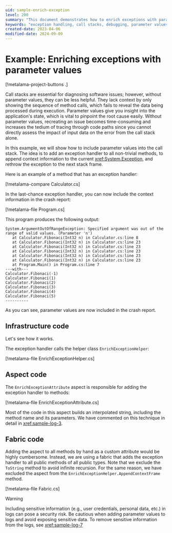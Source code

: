 ```yaml
---
uid: sample-enrich-exception
level: 200
summary: "This document demonstrates how to enrich exceptions with parameter values, enhancing call stacks for better debugging and context."
keywords: "exception handling, call stacks, debugging, parameter values, .NET, enrich exceptions, context information, exception handler, crash report"
created-date: 2023-04-06
modified-date: 2024-09-09
---
```


# Example: Enriching exceptions with parameter values

[!metalama-project-buttons .]

Call stacks are essential for diagnosing software issues; however, without parameter values, they can be less helpful.
They lack context by only showing the sequence of method calls, which fails to reveal the data being processed during
execution. Parameter values give you insight into the application's state, which is vital to pinpoint the root cause
easily. Without parameter values, recreating an issue becomes time-consuming and increases the tedium of tracing through
code paths since you cannot directly assess the impact of input data on the error from the call stack alone.

In this example, we will show how to include parameter values into the call stack. The idea is to add an exception
handler to all non-trivial methods, to append context information to the current <xref:System.Exception>, and rethrow
the exception to the next stack frame.

Here is an example of a method that has an exception handler:

[!metalama-compare Calculator.cs]

In the last-chance exception handler, you can now include the context information in the crash report:

[!metalama-file Program.cs]

This program produces the following output:

```text
System.ArgumentOutOfRangeException: Specified argument was out of the range of valid values. (Parameter 'n')
   at Calculator.Fibonaci(Int32 n) in Calculator.cs:line 8
   at Calculator.Fibonaci(Int32 n) in Calculator.cs:line 23
   at Calculator.Fibonaci(Int32 n) in Calculator.cs:line 23
   at Calculator.Fibonaci(Int32 n) in Calculator.cs:line 23
   at Calculator.Fibonaci(Int32 n) in Calculator.cs:line 23
   at Calculator.Fibonaci(Int32 n) in Calculator.cs:line 23
   at Program.Main() in Program.cs:line 7
---with---
Calculator.Fibonaci(-1)
Calculator.Fibonaci(1)
Calculator.Fibonaci(2)
Calculator.Fibonaci(3)
Calculator.Fibonaci(4)
Calculator.Fibonaci(5)
----------
```

As you can see, parameter values are now included in the crash report.

## Infrastructure code

Let's see how it works.

The exception handler calls the helper class `EnrichExceptionHelper`:

[!metalama-file EnrichExceptionHelper.cs]

## Aspect code

The `EnrichExceptionAttribute` aspect is responsible for adding the exception handler to methods:

[!metalama-file EnrichExceptionAttribute.cs]

Most of the code in this aspect builds an interpolated string, including the method name and its parameters. We have
commented on this technique in detail in <xref:sample-log-3>.

## Fabric code

Adding the aspect to all methods by hand as a custom attribute would be highly cumbersome. Instead, we are using a
fabric that adds the exception handler to all public methods of all public types. Note that we exclude the `ToString`
method to avoid infinite recursion. For the same reason, we have excluded the aspect from
the `EnrichExceptionHelper.AppendContextFrame` method.

[!metalama-file Fabric.cs]

> [!WARNING]
> Including sensitive information (e.g., user credentials, personal data, etc.) in logs can pose a security risk. Be
> cautious when adding parameter values to logs and avoid exposing sensitive data.
> To remove sensitive information from the logs, see <xref:sample-log-7>




